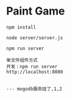 # Paint Game #


    npm install

    node server/server.js

    npm run server

    单文件组件方式
    开发：npm run server
    http://localhost:8080


    --- mogodb服务挂了,1,2